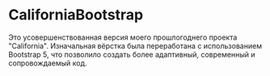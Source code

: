 # CaliforniaBootstrap
Это усовершенствованная версия моего прошлогоднего проекта "California". Изначальная вёрстка была переработана с использованием Bootstrap 5, что позволило создать более адаптивный, современный и сопровождаемый код.
